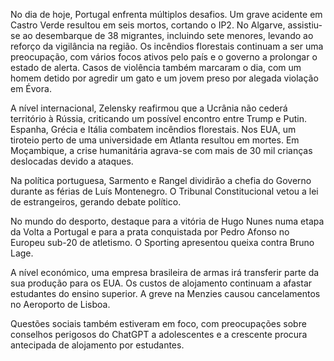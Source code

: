No dia de hoje, Portugal enfrenta múltiplos desafios. Um grave acidente em Castro Verde resultou em seis mortos, cortando o IP2. No Algarve, assistiu-se ao desembarque de 38 migrantes, incluindo sete menores, levando ao reforço da vigilância na região. Os incêndios florestais continuam a ser uma preocupação, com vários focos ativos pelo país e o governo a prolongar o estado de alerta. Casos de violência também marcaram o dia, com um homem detido por agredir um gato e um jovem preso por alegada violação em Évora.

A nível internacional, Zelensky reafirmou que a Ucrânia não cederá território à Rússia, criticando um possível encontro entre Trump e Putin. Espanha, Grécia e Itália combatem incêndios florestais. Nos EUA, um tiroteio perto de uma universidade em Atlanta resultou em mortes. Em Moçambique, a crise humanitária agrava-se com mais de 30 mil crianças deslocadas devido a ataques.

Na política portuguesa, Sarmento e Rangel dividirão a chefia do Governo durante as férias de Luís Montenegro. O Tribunal Constitucional vetou a lei de estrangeiros, gerando debate político.

No mundo do desporto, destaque para a vitória de Hugo Nunes numa etapa da Volta a Portugal e para a prata conquistada por Pedro Afonso no Europeu sub-20 de atletismo. O Sporting apresentou queixa contra Bruno Lage.

A nível económico, uma empresa brasileira de armas irá transferir parte da sua produção para os EUA. Os custos de alojamento continuam a afastar estudantes do ensino superior. A greve na Menzies causou cancelamentos no Aeroporto de Lisboa.

Questões sociais também estiveram em foco, com preocupações sobre conselhos perigosos do ChatGPT a adolescentes e a crescente procura antecipada de alojamento por estudantes.